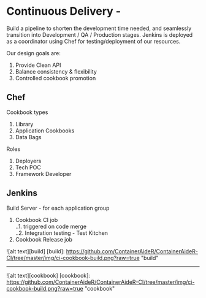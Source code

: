 # Continuous Delivery - 
Build a pipeline to shorten the development time needed, and seamlessly transition into Development / QA / Production stages.  Jenkins is deployed as a coordinator using Chef for testing/deployment of our resources.

Our design goals are:  
1. Provide Clean API  
2. Balance consistency & flexibility  
3. Controlled cookbook promotion  

## Chef 
Cookbook types  
1. Library  
2. Application Cookbooks  
3. Data Bags  

Roles  
1. Deployers  
2. Tech POC  
3. Framework Developer  
  


## Jenkins
Build Server - for each application group  
1. Cookbook CI job  
	..1. triggered on code merge  
	..2. Integration testing  - Test Kitchen  
2. Cookbook Release job  
 
![alt text][build]
[build]: https://github.com/ContainerAideR/ContainerAideR-CI/tree/master/img/ci-cookbook-build.png?raw=true "build"

_____

![alt text][cookbook]
[cookbook]: https://github.com/ContainerAideR/ContainerAideR-CI/tree/master/img/ci-cookbook-build.png?raw=true "cookbook"


